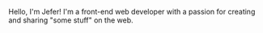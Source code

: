
Hello,
I'm Jefer!
I'm a front-end web developer with a passion for creating and sharing "some stuff" on the web.

<!---
jefmax/jefmax is a ✨ special ✨ repository because its `README.md` (this file) appears on your GitHub profile.
You can click the Preview link to take a look at your changes.
--->
